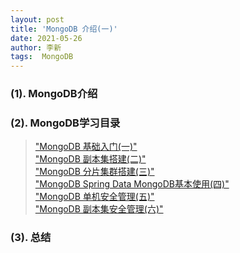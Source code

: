 ```yaml
---
layout: post
title: 'MongoDB 介绍(一)'
date: 2021-05-26
author: 李新
tags:  MongoDB
---
```


### (1). MongoDB介绍

### (2). MongoDB学习目录
> ["MongoDB 基础入门(一)"](/2021/05/24/MongoDB-Basic-Operate.html)    
> ["MongoDB 副本集搭建(二)"](/2021/05/24/MongoDB-ReplicaSet-Install.html)     
> ["MongoDB 分片集群搭建(三)"](/2021/05/24/MongoDB-Sharding-Cluster.html)   
> ["MongoDB Spring Data MongoDB基本使用(四)"](/2021/05/24/MongoDB-Spring-Data-CRUD.html)    
> ["MongoDB 单机安全管理(五)"](/2021/05/24/MongoDB-Single-Node-Security.html)   
> ["MongoDB 副本集安全管理(六)"](/2021/05/24/MongoDB-Replication-Security.html)   

### (3). 总结
